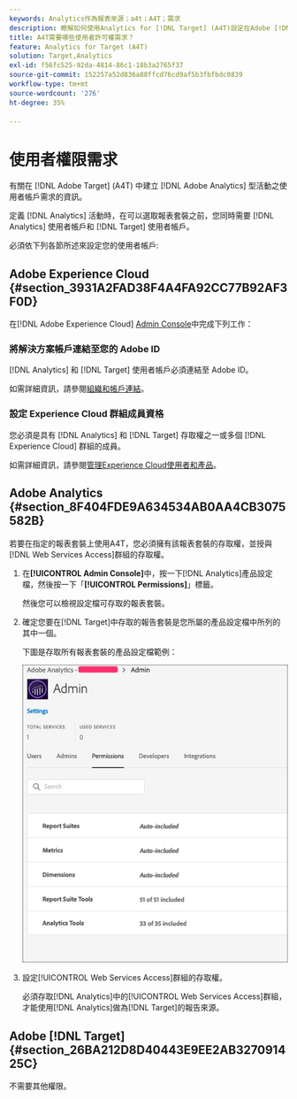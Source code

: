```yaml
---
keywords: Analytics作為報表來源；a4t；A4T；需求
description: 瞭解如何使用Analytics for [!DNL Target] (A4T)設定在Adobe [!DNL Target] 中建立Adobe Analytics型活動所需的使用者帳戶需求。
title: A4T需要哪些使用者許可權需求？
feature: Analytics for Target (A4T)
solution: Target,Analytics
exl-id: f56fc525-92da-4814-86c1-18b3a2765f37
source-git-commit: 152257a52d836a88ffcd76cd9af5b3fbfbdc0839
workflow-type: tm+mt
source-wordcount: '276'
ht-degree: 35%

---
```


# 使用者權限需求

有關在 [!DNL Adobe Target] (A4T) 中建立 [!DNL Adobe Analytics] 型活動之使用者帳戶需求的資訊。

定義 [!DNL Analytics] 活動時，在可以選取報表套裝之前，您同時需要 [!DNL Analytics] 使用者帳戶和 [!DNL Target] 使用者帳戶。

必須依下列各節所述來設定您的使用者帳戶:

## Adobe Experience Cloud {#section_3931A2FAD38F4A4FA92CC77B92AF3F0D}

在[!DNL Adobe Experience Cloud] [Admin Console](https://adminconsole.adobe.com)中完成下列工作：

### 將解決方案帳戶連結至您的 Adobe ID

[!DNL Analytics] 和 [!DNL Target] 使用者帳戶必須連結至 Adobe ID。

如需詳細資訊，請參閱[組織和帳戶連結](https://experienceleague.adobe.com/docs/core-services/interface/administration/organizations.html?lang=en)。

### 設定 Experience Cloud 群組成員資格

您必須是具有 [!DNL Analytics] 和 [!DNL Target] 存取權之一或多個 [!DNL Experience Cloud] 群組的成員。

如需詳細資訊，請參閱[管理Experience Cloud使用者和產品](https://experienceleague.adobe.com/docs/core-services/interface/manage-users-and-products/admin-getting-started.html)。

## Adobe Analytics {#section_8F404FDE9A634534AB0AA4CB3075582B}

若要在指定的報表套裝上使用A4T，您必須擁有該報表套裝的存取權，並授與[!DNL Web Services Access]群組的存取權。

1. 在&#x200B;**[!UICONTROL Admin Console]**&#x200B;中，按一下[!DNL Analytics]產品設定檔，然後按一下「**[!UICONTROL Permissions]**」標籤。

   然後您可以檢視設定檔可存取的報表套裝。

1. 確定您要在[!DNL Target]中存取的報告套裝是您所屬的產品設定檔中所列的其中一個。

   下圖是存取所有報表套裝的產品設定檔範例：

   ![Admin Console許可權索引標籤](/help/main/c-integrating-target-with-mac/a4t/assets/permissions-tab.png)

1. 設定[!UICONTROL Web Services Access]群組的存取權。

   必須存取[!DNL Analytics]中的[!UICONTROL Web Services Access]群組，才能使用[!DNL Analytics]做為[!DNL Target]的報告來源。


## Adobe [!DNL Target] {#section_26BA212D8D40443E9EE2AB327091425C}

不需要其他權限。
